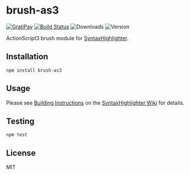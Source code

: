 # brush-as3

[![GratiPay](https://img.shields.io/gratipay/user/alexgorbatchev.svg)](https://gratipay.com/alexgorbatchev/)
[![Build Status](https://travis-ci.org/syntaxhighlighter/brush-as3.svg)](https://travis-ci.org/syntaxhighlighter/brush-as3)
![Downloads](https://img.shields.io/npm/dm/brush-as3.svg)
![Version](https://img.shields.io/npm/v/brush-as3.svg)

ActionScript3 brush module for [SyntaxHighlighter](https://github.com/syntaxhighlighter/syntaxhighlighter).

## Installation

```
npm install brush-as3
```

## Usage

Please see [Building Instructions](https://github.com/syntaxhighlighter/syntaxhighlighter/wiki/Building) on the [SyntaxHighlighter Wiki](https://github.com/syntaxhighlighter/syntaxhighlighter/wiki) for details.

## Testing

```
npm test
```

## License

MIT
